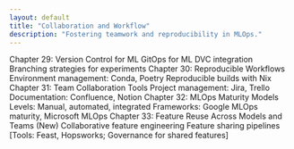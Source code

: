 ```yaml
---
layout: default
title: "Collaboration and Workflow"
description: "Fostering teamwork and reproducibility in MLOps."
---
```


<link rel="stylesheet" href="{{ '/assets/css/section-academic.css' | relative_url }}">

Chapter 29: Version Control for ML
GitOps for ML
DVC integration
Branching strategies for experiments
Chapter 30: Reproducible Workflows
Environment management: Conda, Poetry
Reproducible builds with Nix
Chapter 31: Team Collaboration Tools
Project management: Jira, Trello
Documentation: Confluence, Notion
Chapter 32: MLOps Maturity Models
Levels: Manual, automated, integrated
Frameworks: Google MLOps maturity, Microsoft MLOps
Chapter 33: Feature Reuse Across Models and Teams (New)
Collaborative feature engineering
Feature sharing pipelines
[Tools: Feast, Hopsworks; Governance for shared features]

<script>
  // Navigation variables - no previous for index
  window.prevSection = "/content/handbooks/foundation-models/section7/";
  window.nextSection = "/content/handbooks/foundation-models/section9/";
</script>

<script src="{{ '/assets/js/section-academic.js' | relative_url }}"></script>
